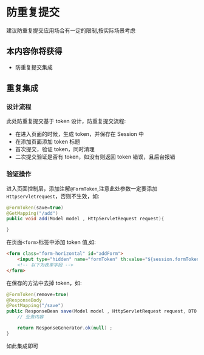 # 防重复提交

建议防重复提交应用场合有一定的限制,按实际场景考虑

## 本内容你将获得

- 防重复提交集成

## 重复集成

### 设计流程

此处防重复提交基于 token 设计，防重复提交流程:

- 在进入页面的时候，生成 token，并保存在 Session 中
- 在添加页面添加 token 标题
- 首次提交，验证 token，同时清理
- 二次提交验证是否有 token，如没有则返回 token 错误，且后台报错

### 验证操作

进入页面控制层，添加注解`@FormToken`,注意此处参数一定要添加`Httpservletrequest`，否则不生效，如:

```java
@FormToken(save=true)
@GetMapping("/add")
public void add(Model model , HttpServletRequest request){

}
```

在页面`<form>`标签中添加 token 值,如:

```html
<form class="form-horizontal" id="addForm">
    <input type="hidden" name="formToken" th:value="${session.formToken}" />
    <!-- 以下为表单字段 -->
</form>
```

在保存的方法中去掉 token，如:

```java
@FormToken(remove=true)
@ResponseBody
@PostMapping("/save")
public ResponseBean save(Model model , HttpServletRequest request, DTO dto) {
    // 业务内容

    return ResponseGenerator.ok(null) ;
}
```

如此集成即可
